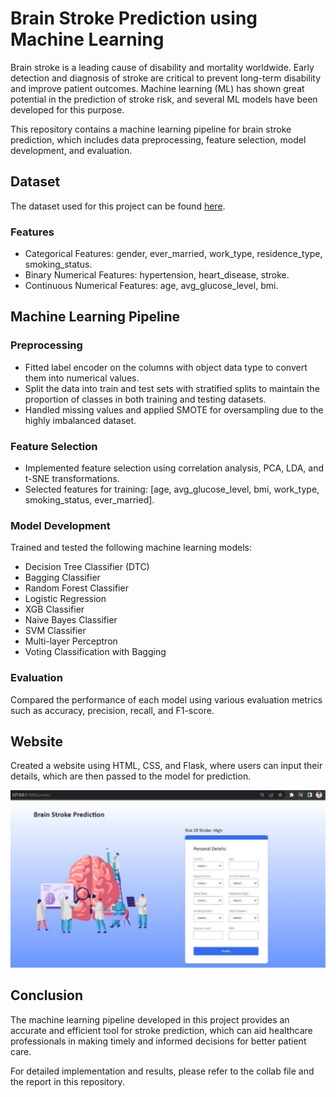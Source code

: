 # Brain Stroke Prediction using Machine Learning

Brain stroke is a leading cause of disability and mortality worldwide. Early detection and diagnosis of stroke are critical to prevent long-term disability and improve patient outcomes. Machine learning (ML) has shown great potential in the prediction of stroke risk, and several ML models have been developed for this purpose.

This repository contains a machine learning pipeline for brain stroke prediction, which includes data preprocessing, feature selection, model development, and evaluation.

## Dataset

The dataset used for this project can be found [here](https://drive.google.com/file/d/1yruyN0GYpe0SiyyE57rXxANk1Mz0ckhX/view?usp=sharing).

### Features

- Categorical Features: gender, ever_married, work_type, residence_type, smoking_status.
- Binary Numerical Features: hypertension, heart_disease, stroke.
- Continuous Numerical Features: age, avg_glucose_level, bmi.

## Machine Learning Pipeline

### Preprocessing

- Fitted label encoder on the columns with object data type to convert them into numerical values.
- Split the data into train and test sets with stratified splits to maintain the proportion of classes in both training and testing datasets.
- Handled missing values and applied SMOTE for oversampling due to the highly imbalanced dataset.

### Feature Selection

- Implemented feature selection using correlation analysis, PCA, LDA, and t-SNE transformations.
- Selected features for training: [age, avg_glucose_level, bmi, work_type, smoking_status, ever_married].

### Model Development

Trained and tested the following machine learning models:

- Decision Tree Classifier (DTC)
- Bagging Classifier
- Random Forest Classifier
- Logistic Regression
- XGB Classifier
- Naive Bayes Classifier
- SVM Classifier
- Multi-layer Perceptron
- Voting Classification with Bagging

### Evaluation

Compared the performance of each model using various evaluation metrics such as accuracy, precision, recall, and F1-score.

## Website

Created a website using HTML, CSS, and Flask, where users can input their details, which are then passed to the model for prediction.

![Image Alt Text](Web_Image/image.png)

## Conclusion

The machine learning pipeline developed in this project provides an accurate and efficient tool for stroke prediction, which can aid healthcare professionals in making timely and informed decisions for better patient care.

For detailed implementation and results, please refer to the collab file and the report in this repository.

